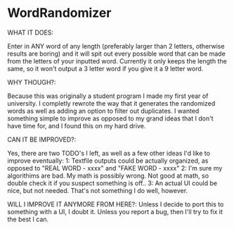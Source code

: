 # WordRandomizer
WHAT IT DOES:

Enter in ANY word of any length (preferably larger than 2 letters, otherwise results are boring) and it will spit out every possible word that can be made 
from the letters of your inputted word. Currently it only keeps the length the same, so it won't output a 3 letter word if you give it a 9 letter word.

WHY THOUGH?:

Because this was originally a student program I made my first year of university. I completly rewrote the way that it generates the randomized words
as well as adding an option to filter out duplicates. I wanted something simple to improve as opposed to my grand ideas that I don't have time for, 
and I found this on my hard drive.

CAN IT BE IMPROVED?:

Yes, there are two TODO's I left, as well as a few other ideas I'd like to improve eventually:
1: Textfile outputs could be actually organized, as opposed to "REAL WORD - xxxx" and "FAKE WORD - xxxx"
2: I'm sure my algorithims are bad. My math is possibly wrong. Not good at math, so double check it if you suspect something is off..
3: An actual UI could be nice, but not needed. That's not something I do well, however.

WILL I IMPROVE IT ANYMORE FROM HERE?:
Unless I decide to port this to something with a UI, I doubt it. Unless you report a bug, then I'll try to fix it the best I can.


